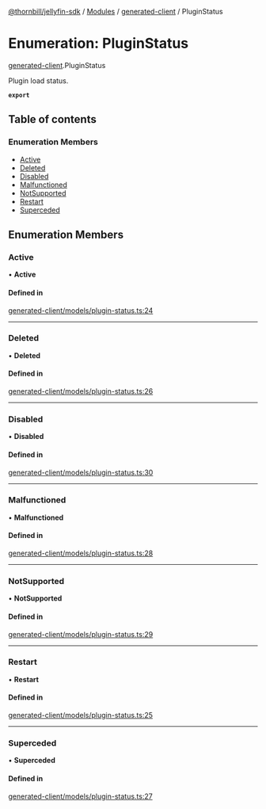 [@thornbill/jellyfin-sdk](../README.md) / [Modules](../modules.md) / [generated-client](../modules/generated_client.md) / PluginStatus

# Enumeration: PluginStatus

[generated-client](../modules/generated_client.md).PluginStatus

Plugin load status.

**`export`**

## Table of contents

### Enumeration Members

- [Active](generated_client.PluginStatus.md#active)
- [Deleted](generated_client.PluginStatus.md#deleted)
- [Disabled](generated_client.PluginStatus.md#disabled)
- [Malfunctioned](generated_client.PluginStatus.md#malfunctioned)
- [NotSupported](generated_client.PluginStatus.md#notsupported)
- [Restart](generated_client.PluginStatus.md#restart)
- [Superceded](generated_client.PluginStatus.md#superceded)

## Enumeration Members

### Active

• **Active**

#### Defined in

[generated-client/models/plugin-status.ts:24](https://github.com/jellyfin/jellyfin-sdk-typescript/blob/7402732/src/generated-client/models/plugin-status.ts#L24)

___

### Deleted

• **Deleted**

#### Defined in

[generated-client/models/plugin-status.ts:26](https://github.com/jellyfin/jellyfin-sdk-typescript/blob/7402732/src/generated-client/models/plugin-status.ts#L26)

___

### Disabled

• **Disabled**

#### Defined in

[generated-client/models/plugin-status.ts:30](https://github.com/jellyfin/jellyfin-sdk-typescript/blob/7402732/src/generated-client/models/plugin-status.ts#L30)

___

### Malfunctioned

• **Malfunctioned**

#### Defined in

[generated-client/models/plugin-status.ts:28](https://github.com/jellyfin/jellyfin-sdk-typescript/blob/7402732/src/generated-client/models/plugin-status.ts#L28)

___

### NotSupported

• **NotSupported**

#### Defined in

[generated-client/models/plugin-status.ts:29](https://github.com/jellyfin/jellyfin-sdk-typescript/blob/7402732/src/generated-client/models/plugin-status.ts#L29)

___

### Restart

• **Restart**

#### Defined in

[generated-client/models/plugin-status.ts:25](https://github.com/jellyfin/jellyfin-sdk-typescript/blob/7402732/src/generated-client/models/plugin-status.ts#L25)

___

### Superceded

• **Superceded**

#### Defined in

[generated-client/models/plugin-status.ts:27](https://github.com/jellyfin/jellyfin-sdk-typescript/blob/7402732/src/generated-client/models/plugin-status.ts#L27)
